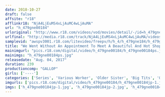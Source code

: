 ```yaml
---
date: 2018-10-27
draft: false
affsite: "r18"
afflinkr18: "NjA4LjEuMS4xLjAuMC4wLjAuMA"
url: "h_479gne00184"
urloriginal: "http://www.r18.com/videos/vod/movies/detail/-/id=h_479gne00184"
urlfinal: "http://media.r18.com/track/NjA4LjEuMS4xLjAuMC4wLjAuMA/videos/vod/movies/detail/-/id=h_479gne00184"
samplevid: "awspv3001.r18.com/litevideo/freepv/h/h_4/h_479gne184/h_479gne184_dmb_w.mp4"
title: "We Went Without An Appointment To Meet A Beautiful And Hot Shop Girl And Negotiated Her Into Performing In This AV, And We Started Out By Getting An In-Shop Quickie! 2"
mainimgurl: "pics.r18.com/digital/video/h_479gne00184/h_479gne00184ps.jpg"
mainimgs: "h_479gne00184ps.jpg"
releasedate: "Aug. 04, 2017"
duration: 239
productioncomp: "GALLOP"
girls: ['----']
categories: ['Series', 'Various Worker', 'Older Sister', 'Big Tits', 'Quickie', 'Over 4 Hours', 'Hi-Def']
imgurls: ['pics.r18.com/digital/video/h_479gne00184/h_479gne00184jp-1.jpg', 'pics.r18.com/digital/video/h_479gne00184/h_479gne00184jp-2.jpg', 'pics.r18.com/digital/video/h_479gne00184/h_479gne00184jp-3.jpg', 'pics.r18.com/digital/video/h_479gne00184/h_479gne00184jp-4.jpg', 'pics.r18.com/digital/video/h_479gne00184/h_479gne00184jp-5.jpg', 'pics.r18.com/digital/video/h_479gne00184/h_479gne00184jp-6.jpg', 'pics.r18.com/digital/video/h_479gne00184/h_479gne00184jp-7.jpg', 'pics.r18.com/digital/video/h_479gne00184/h_479gne00184jp-8.jpg', 'pics.r18.com/digital/video/h_479gne00184/h_479gne00184jp-9.jpg', 'pics.r18.com/digital/video/h_479gne00184/h_479gne00184jp-10.jpg', 'pics.r18.com/digital/video/h_479gne00184/h_479gne00184jp-11.jpg', 'pics.r18.com/digital/video/h_479gne00184/h_479gne00184jp-12.jpg', 'pics.r18.com/digital/video/h_479gne00184/h_479gne00184jp-13.jpg', 'pics.r18.com/digital/video/h_479gne00184/h_479gne00184jp-14.jpg', 'pics.r18.com/digital/video/h_479gne00184/h_479gne00184jp-15.jpg', 'pics.r18.com/digital/video/h_479gne00184/h_479gne00184jp-16.jpg', 'pics.r18.com/digital/video/h_479gne00184/h_479gne00184jp-17.jpg', 'pics.r18.com/digital/video/h_479gne00184/h_479gne00184jp-18.jpg', 'pics.r18.com/digital/video/h_479gne00184/h_479gne00184jp-19.jpg', 'pics.r18.com/digital/video/h_479gne00184/h_479gne00184jp-20.jpg']
imgs: ['h_479gne00184jp-1.jpg', 'h_479gne00184jp-2.jpg', 'h_479gne00184jp-3.jpg', 'h_479gne00184jp-4.jpg', 'h_479gne00184jp-5.jpg', 'h_479gne00184jp-6.jpg', 'h_479gne00184jp-7.jpg', 'h_479gne00184jp-8.jpg', 'h_479gne00184jp-9.jpg', 'h_479gne00184jp-10.jpg', 'h_479gne00184jp-11.jpg', 'h_479gne00184jp-12.jpg', 'h_479gne00184jp-13.jpg', 'h_479gne00184jp-14.jpg', 'h_479gne00184jp-15.jpg', 'h_479gne00184jp-16.jpg', 'h_479gne00184jp-17.jpg', 'h_479gne00184jp-18.jpg', 'h_479gne00184jp-19.jpg', 'h_479gne00184jp-20.jpg']
---
```

